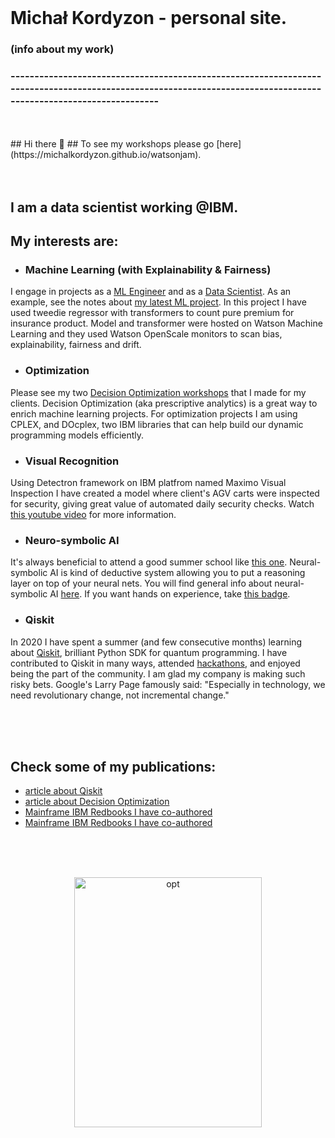 <br>

# Michał Kordyzon - personal site.
### (info about my work)
### -----------------------------------------------------------------------------------------------------------------------------------------------------------------
<br>
<br>
## Hi there 👋
## To see my workshops please go [here](https://michalkordyzon.github.io/watsonjam).   

<br>
<br>
<br>



## I am a data scientist working @IBM.
## My interests are:

   * ### Machine Learning (with Explainability & Fairness)
   I engage in projects as a [ML Engineer](https://www.credly.com/badges/6d6d21e9-eec4-463b-8f22-22d409103563) and as a [Data Scientist](https://www.credly.com/badges/2d6770d6-c2eb-429f-bcdd-614e4327bf72). As an example, see the notes about [my latest ML project](https://michalkordyzon.github.io/watson_insurance/). In this project I have used tweedie regressor with transformers to count pure premium for insurance product. Model and transformer were hosted on Watson Machine Learning and they used Watson OpenScale monitors to scan bias, explainability, fairness and drift.
   * ### Optimization
   Please see my two [Decision Optimization workshops](https://michalkordyzon.github.io/watsonjam/) that I made for my clients. Decision Optimization (aka prescriptive analytics) is a great way to enrich machine learning projects.
   For optimization projects I am using CPLEX, and DOcplex, two IBM libraries that can help build our dynamic programming models efficiently.
   
   * ### Visual Recognition
   Using Detectron framework on IBM platfrom named Maximo Visual Inspection I have created a model where client's AGV carts were inspected for security, giving great value of automated daily security checks. Watch [this youtube video](https://www.youtube.com/watch?v=keC8Tnj8OJ8&ab_channel=IBMDeveloper) for more information. 
   
   * ### Neuro-symbolic AI
   It's always beneficial to attend a good summer school like [this one](https://ibm.github.io/neuro-symbolic-ai/events/ns-summerschool2022/). Neural-symbolic AI is kind of deductive system allowing you to put a reasoning layer on top of your neural nets.
   You will find general info about neural-symbolic AI [here](https://ibm.github.io/neuro-symbolic-ai/). 
   If you want hands on experience, take [this badge](https://www.credly.com/badges/a9c7f8c5-5d62-4437-aa57-977f779b21d5/linked_in?t=rh42yg).
   * ### Qiskit
   In 2020 I have spent a summer (and few consecutive months) learning about [Qiskit](https://qiskit.org/), brilliant Python SDK for quantum programming. I have contributed to Qiskit in many ways, attended [hackathons](https://www.credly.com/badges/7e4653bd-141a-4280-8544-f345fb7232be), and enjoyed being the part of the community. I am glad my company is making such risky bets. Google's Larry Page famously said: "Especially in technology, we need revolutionary change, not incremental change."

<br>
<br>
<br>

## Check some of my publications:
   * [article about Qiskit](https://spidersweb.pl/2020/11/qiskit-komputery-kwantowe.html)   
   * [article about Decision Optimization](https://spidersweb.pl/2021/03/sztuczna-inteligencja-nauczanie-maszynowe-i-optymalizacja-decyzji.html)
   * [Mainframe IBM Redbooks I have co-authored](https://www.oreilly.com/library/view/ibm-z14-technical/9780738442716/) 
   * [Mainframe IBM Redbooks I have co-authored](https://www.redbooks.ibm.com/redbooks/pdfs/sg248450.pdf) 


<br>
<br>
<br>
<p align="center">
<img src="http://michalkordyzon.github.io/images/tumblr_think.gif" width="300" height="400" alt="opt"/>
<br>
<br>
<br> 
  

</p>
